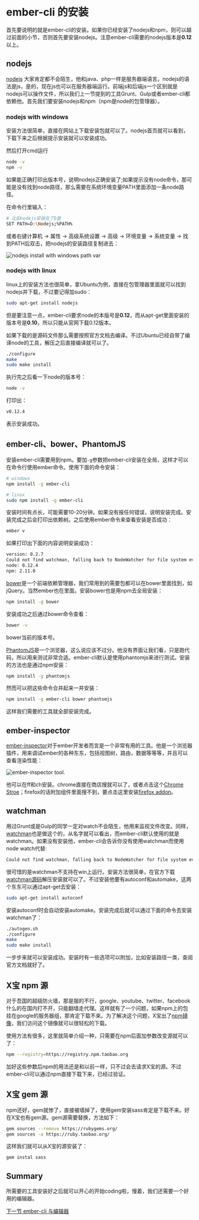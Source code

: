 # ember-cli 的安装

首先要说明的就是ember-cli的安装。如果你已经安装了nodejs和npm，则可以越过前面的小节，否则首先要安装nodejs。注意ember-cli需要的nodejs版本是**0.12**以上。

## nodejs

[nodejs](http://nodejs.org) 大家肯定都不会陌生，他和java、php一样是服务器端语言。nodejs的语法是js，是的，现在js也可以在服务器端运行。前端js和后端js一个区别就是nodejs可以操作文件，所以我们上一节提到的工具Grunt、Gulp或者ember-cli都依赖他。首先我们要安装nodejs和npm（npm是node的包管理器）。

### nodejs with windows
安装方法很简单，直接在网站上下载安装包就可以了。nodejs首页就可以看到，下载下来之后根据提示安装就可以安装成功。

然后打开cmd运行

```sh
node -v
npm -v
```

如果能正确打印出版本号，说明nodejs正确安装了;如果提示没有node命令，那可能是没有找到node路径，那么需要在系统环境变量PATH里面添加一条node路径。

在命令行里输入：

```sh
# 比如nodejs安装在了D盘
SET PATH=D:\Nodejs;%PATH%
```

或者右键计算机 -> 属性 -> 高级系统设置 -> 高级 -> 环境变量 -> 系统变量 -> 找到PATH后双击，把nodejs的安装路径复制进去：

<img src="images/nodejs_path.png" title="nodejs install with windows path var" />

### nodejs with linux
linux上的安装方法也很简单，拿Ubuntu为例，直接在包管理器里面就可以找到nodejs并下载，不过要记得加sudo：

```sh
sudo apt-get install nodejs
```

但是要注意一点，ember-cli要求node的本版号是**0.12**，而从apt-get里面安装的版本号是**0.10**，所以只能从官网下载0.12版本。

如果下载的是源码文件那么需要按照官方文档去编译。不过Ubuntu已经自带了编译node的工具，解压之后直接编译就可以了。

```sh
./configure
make
sudo make install
```

执行完之后看一下node的版本号：

```sh
node -v
```

打印出：

```sh
v0.12.4
```

表示安装成功。

## ember-cli、bower、PhantomJS

安装ember-cli需要用到npm。要加`-g`参数把ember-cli安装在全局，这样才可以在命令行使用ember命令。使用下面的命令安装：

```sh
# windows
npm install -g ember-cli

# linux
sudo npm install -g ember-cli
```

安装时间有点长，可能需要10-20分钟。如果没有报任何错误，说明安装完成。安装完成之后会打印出依赖树。之后使用ember命令来查看安装是否成功：

```sh
ember v
```

如果打印出下面的内容说明安装成功：

```sh
version: 0.2.7
Could not find watchman, falling back to NodeWatcher for file system events.
node: 0.12.4
npm: 2.11.0
```

[bower](bower.io)是一个前端依赖管理器，我们常用到的需要包都可以在bower里面找到，如jQuery。当然ember也在里面。安装bower也是用npm去全局安装：

```sh
npm install -g bower
```

安装成功之后通过bower命令查看：

```sh
bower -v
```

bower当前的版本号。

[PhantomJS](phantomjs.org)是一个浏览器，这么说应该不过分。他没有界面让我们看，只是跑代码，所以用来测试非常合适。ember-cli默认是使用phantomjs来进行测试。安装的方法也是通过npm安装：

```sh
npm install -g phantomjs
```

然而可以把这些命令合并起来一并安装：

```sh
npm install -g ember-cli bower phantomjs
```

这样我们需要的工具就全部安装完成。

## ember-inspector

[ember-inspector](https://github.com/emberjs/ember-inspector)对于ember开发者而言是一个非常有用的工具。他是一个浏览器插件，用来调试ember的各种东东，包括视图树，路由，数据等等等，并且可以查看渲染性能：

<img src="images/ember-inspector.png" title="ember-inspector tool." />

他可以在ff和ch安装。chrome直接在商店搜就可以了，或者点击这个[Chrome Stroe](https://chrome.google.com/webstore/detail/ember-inspector/bmdblncegkenkacieihfhpjfppoconhi)；firefox的话附加组件里面搜不到，要点击这里安装[firefox addon](https://addons.mozilla.org/en-US/firefox/addon/ember-inspector/)。

## watchman

用过Grunt或是Gulp的同学一定对watch不会陌生，他用来监视文件改变。同样，[watchman](https://facebook.github.io/watchman)也是做这个的，从名字就可以看出，而ember-cli默认使用的就是watchman。如果没有安装他，ember-cli会告诉你没有使用watchman而使用node watch代替:

```sh
Could not find watchman, falling back to NodeWatcher for file system events
```

很可惜的是watchman不支持在win上运行。安装方法很简单，在官方下载[watchman源码](https://github.com/facebook/watchman.git)解压安装就可以了。不过安装他要有autoconf和automake，这两个东东可以通过apt-get去安装：

```sh
sudo apt-get install autoconf
```

安装autoconf时会自动安装automake。安装完成后就可以通过下面的命令去安装watchman了：

```sh
./autogen.sh
./configure
make
sudo make install
```

一步步来就可以安装成功。安装时有一些选项可以附加，比如安装路径一类，查阅官方文档就好了。

## X宝 npm 源

对于吾国的超级防火墙，那是服的不行，google、youtube、twitter、facebook什么的在国内打不开，只能翻墙走代理。这样就有了一个问题，如果npm上的包挂在google的服务器组，那肯定下载不来。为了解决这个问题，X宝出了[npm镜像](npm.taobao.org)，我们访问这个镜像就可以很轻松的下载。

使用方法有很多，这里就简单介绍一种，只需要在npm后面加参数改变源就可以了：

```sh
npm --registry=https://registry.npm.taobao.org
```

加好这些参数后npm的用法还是和以前一样，只不过会去请求X宝的源。不过ember-cli可以通过npm直接下载下来，已经过验证。

## X宝 gem 源

npm还好，gem就惨了，直接被墙掉了，使用gem安装sass肯定是下载不来。好在X宝也有gem源。gem源需要替换，方法如下：

```sh
gem sources --remove https://rubygems.org/
gem sources -a https://ruby.taobao.org/
```

这样我们就可以从X宝的源安装了：

```sh
gem instal sass
```

## Summary

所需要的工具安装好之后就可以开心的开始coding啦，慢着，我们还需要一个好用的编辑器。

[下一节 ember-cli 与编辑器](https://github.com/yuffiy/book/tree/master/02_ember-cli_editor/README.md)
